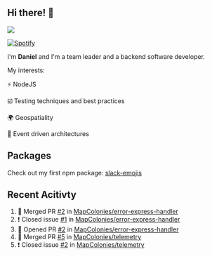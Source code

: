## Hi there! 👋

<p>
  <img src="https://github-readme-stats.vercel.app/api?username=syncush&theme=tokyonight">
</p>

[![Spotify](https://novatorem-rust.vercel.app/api/spotify)](https://open.spotify.com/user/syncush)

I'm **Daniel** and I'm a team leader and a backend software developer.

My interests:

⚡ NodeJS

☑️ Testing techniques and best practices

🌍 Geospatiality

🧠 Event driven architectures

## Packages
Check out my first npm package: [slack-emojis](https://www.npmjs.com/package/slack-emojis)

## Recent Acitivty
<!--START_SECTION:activity-->
1. 🎉 Merged PR [#2](https://github.com/MapColonies/error-express-handler/pull/2) in [MapColonies/error-express-handler](https://github.com/MapColonies/error-express-handler)
2. ❗️ Closed issue [#1](https://github.com/MapColonies/error-express-handler/issues/1) in [MapColonies/error-express-handler](https://github.com/MapColonies/error-express-handler)
3. 💪 Opened PR [#2](https://github.com/MapColonies/error-express-handler/pull/2) in [MapColonies/error-express-handler](https://github.com/MapColonies/error-express-handler)
4. 🎉 Merged PR [#5](https://github.com/MapColonies/telemetry/pull/5) in [MapColonies/telemetry](https://github.com/MapColonies/telemetry)
5. ❗️ Closed issue [#2](https://github.com/MapColonies/telemetry/issues/2) in [MapColonies/telemetry](https://github.com/MapColonies/telemetry)
<!--END_SECTION:activity-->
